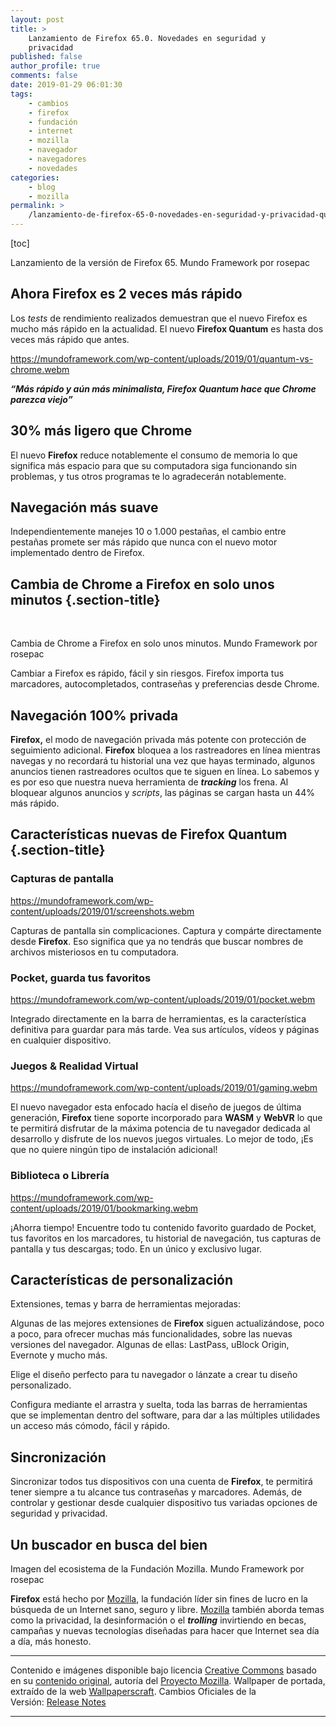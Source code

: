```yaml
---
layout: post
title: >
    Lanzamiento de Firefox 65.0. Novedades en seguridad y
    privacidad
published: false
author_profile: true
comments: false
date: 2019-01-29 06:01:30
tags:
    - cambios
    - firefox
    - fundación
    - internet
    - mozilla
    - navegador
    - navegadores
    - novedades
categories:
    - blog
    - mozilla
permalink: >
    /lanzamiento-de-firefox-65-0-novedades-en-seguridad-y-privacidad-que-hay-de-nuevo
---
```

[toc]

Lanzamiento de la versión de Firefox 65. Mundo Framework por rosepac

## Ahora Firefox es 2 veces más rápido

Los _tests_ de rendimiento realizados demuestran que el nuevo Firefox es mucho más rápido en la actualidad. El nuevo **Firefox Quantum** es hasta dos veces más rápido que antes.


  
  
  https://mundoframework.com/wp-content/uploads/2019/01/quantum-vs-chrome.webm


**_“Más rápido y aún más minimalista, Firefox Quantum hace que Chrome parezca viejo”_**

## 30% más ligero que Chrome

El nuevo **Firefox** reduce notablemente el consumo de memoria lo que significa más espacio para que su computadora siga funcionando sin problemas, y tus otros programas te lo agradecerán notablemente.

## Navegación más suave

Independientemente manejes 10 o 1.000 pestañas, el cambio entre pestañas promete ser más rápido que nunca con el nuevo motor implementado dentro de Firefox.

## Cambia de Chrome a Firefox en solo unos minutos {.section-title}

&nbsp;

Cambia de Chrome a Firefox en solo unos minutos. Mundo Framework por rosepac

Cambiar a Firefox es rápido, fácil y sin riesgos. Firefox importa tus marcadores, autocompletados, contraseñas y preferencias desde Chrome.

## Navegación 100% privada

**Firefox,** el modo de navegación privada más potente con protección de seguimiento adicional. **Firefox** bloquea a los rastreadores en línea mientras navegas y no recordará tu historial una vez que hayas terminado, algunos anuncios tienen rastreadores ocultos que te siguen en línea. Lo sabemos y es por eso que nuestra nueva herramienta de _**tracking**_ los frena. Al bloquear algunos anuncios y _scripts_, las páginas se cargan hasta un 44% más rápido.

## Características nuevas de Firefox Quantum {.section-title}

### Capturas de pantalla


  https://mundoframework.com/wp-content/uploads/2019/01/screenshots.webm


Capturas de pantalla sin complicaciones. Captura y compárte directamente desde **Firefox**. Eso significa que ya no tendrás que buscar nombres de archivos misteriosos en tu computadora.

### Pocket, guarda tus favoritos


  https://mundoframework.com/wp-content/uploads/2019/01/pocket.webm


Integrado directamente en la barra de herramientas, es la característica definitiva para guardar para más tarde. Vea sus artículos, vídeos y páginas en cualquier dispositivo.

### Juegos & Realidad Virtual


  https://mundoframework.com/wp-content/uploads/2019/01/gaming.webm


El nuevo navegador esta enfocado hacía el diseño de juegos de última generación, **Firefox** tiene soporte incorporado para **WASM** y **WebVR** lo que te permitirá disfrutar de la máxima potencia de tu navegador dedicada al desarrollo y disfrute de los nuevos juegos virtuales. Lo mejor de todo, ¡Es que no quiere ningún tipo de instalación adicional!

### Biblioteca o Librería


  https://mundoframework.com/wp-content/uploads/2019/01/bookmarking.webm


¡Ahorra tiempo! Encuentre todo tu contenido favorito guardado de Pocket, tus favoritos en los marcadores, tu historial de navegación, tus capturas de pantalla y tus descargas; todo. En un único y exclusivo lugar.

## Características de personalización

Extensiones, temas y barra de herramientas mejoradas:

Algunas de las mejores extensiones de **Firefox** siguen actualizándose, poco a poco, para ofrecer muchas más funcionalidades, sobre las nuevas versiones del navegador. Algunas de ellas: LastPass, uBlock Origin, Evernote y mucho más.

Elige el diseño perfecto para tu navegador o lánzate a crear tu diseño personalizado.

Configura mediante el arrastra y suelta, toda las barras de herramientas que se implementan dentro del software, para dar a las múltiples utilidades un acceso más cómodo, fácil y rápido.

## Sincronización

Sincronizar todos tus dispositivos con una cuenta de **Firefox**, te permitirá tener siempre a tu alcance tus contraseñas y marcadores. Además, de controlar y gestionar desde cualquier dispositivo tus variadas opciones de seguridad y privacidad.

## Un buscador en busca del bien

Imagen del ecosistema de la Fundación Mozilla. Mundo Framework por rosepac

**Firefox** está hecho por [Mozilla][1], la fundación líder sin fines de lucro en la búsqueda de un Internet sano, seguro y libre. [Mozilla][1] también aborda temas como la privacidad, la desinformación o el _**trolling**_ invirtiendo en becas, campañas y nuevas tecnologías diseñadas para hacer que Internet sea día a día, más honesto.

* * *

Contenido e imágenes disponible bajo licencia [Creative Commons][2] basado en su [contenido original][3], autoría del [Proyecto Mozilla][4]. Wallpaper de portada, extraído de la web [Wallpaperscraft][5]. Cambios Oficiales de la Versión: [Release Notes][6]

* * *

&nbsp;

 [1]: https://kutt.it/MozillaManifiesto
 [2]: https://creativecommons.org/licenses/by-sa/3.0/es/deed.es_PE
 [3]: https://www.mozilla.org/en-US/firefox/
 [4]: https://www.mozilla.org/es-ES/about/manifesto/details/
 [5]: https://kutt.it/wallzorritomoz
 [6]: https://www.mozilla.org/en-US/firefox/65.0/releasenotes/